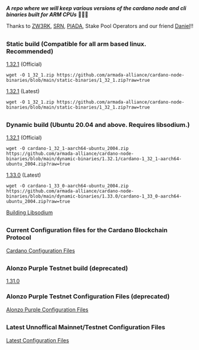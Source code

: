 ##
***A repo where we will keep various versions of the cardano node and cli binaries built for ARM CPUs*** 🏴‍☠️🦾

Thanks to [ZW3RK](https://twitter.com/zw3rkpool/), [SRN](https://armada-alliance.com/stake-pools/cc1b1c03798884c636703443a23b8d9e827d6c0417921600394198a0), [PIADA](https://armada-alliance.com/stake-pools/b8d8742c7b7b512468448429c776b3b0f824cef460db61aa1d24bc65), Stake Pool Operators and our friend [Daniel](https://github.com/rekuenkdr)!!

##
### Static build (Compatible for all arm based linux. Recommended)
[1.32.1](https://github.com/armada-alliance/cardano-node-binaries/blob/main/static-binaries/1_32_1.zip?raw=true) (Official)

```
wget -O 1_32_1.zip https://github.com/armada-alliance/cardano-node-binaries/blob/main/static-binaries/1_32_1.zip?raw=true
```

[1.32.1](https://github.com/armada-alliance/cardano-node-binaries/blob/main/static-binaries/1_32_1.zip?raw=true) (Latest)

```
wget -O 1_32_1.zip https://github.com/armada-alliance/cardano-node-binaries/blob/main/static-binaries/1_32_1.zip?raw=true
```

##
### Dynamic build (Ubuntu 20.04 and above. Requires libsodium.)
[1.32.1](https://github.com/armada-alliance/cardano-node-binaries/blob/main/dynamic-binaries/1.32.1/cardano-1_32_1-aarch64-ubuntu_2004.zip?raw=true) (Official)

```
wget -O cardano-1_32_1-aarch64-ubuntu_2004.zip https://github.com/armada-alliance/cardano-node-binaries/blob/main/dynamic-binaries/1.32.1/cardano-1_32_1-aarch64-ubuntu_2004.zip?raw=true
```

[1.33.0](https://github.com/armada-alliance/cardano-node-binaries/blob/main/dynamic-binaries/1.33.0/cardano-1_33_0-aarch64-ubuntu_2004.zip?raw=true) (Latest)

```
wget -O cardano-1_33_0-aarch64-ubuntu_2004.zip https://github.com/armada-alliance/cardano-node-binaries/blob/main/dynamic-binaries/1.33.0/cardano-1_33_0-aarch64-ubuntu_2004.zip?raw=true
```

[Building Libsodium](https://github.com/armada-alliance/cardano-node-binaries/blob/main/dynamic-binaries/1.31.0/README.MD)

##
### Current Configuration files for the Cardano Blockchain Protocol

[Cardano Configuration Files](https://hydra.iohk.io/build/7654130/download/1/index.html)

##
### Alonzo Purple Testnet build (deprecated)
[1.31.0](https://github.com/armada-alliance/cardano-node-binaries/blob/main/dynamic-binaries/1.31.0/cardano-1_31_0-aarch64-ubuntu_2004.zip?raw=true)

### Alonzo Purple Testnet Configuration Files (deprecated)
[Alonzo Purple Configuration Files](https://hydra.iohk.io/build/7366583/download/1/index.html)

##
### Latest Unnoffical Mainnet/Testnet Configuration Files
[Latest Configuration Files](https://hydra.iohk.io/job/Cardano/iohk-nix/cardano-deployment/latest-finished/download/1/index.html)
